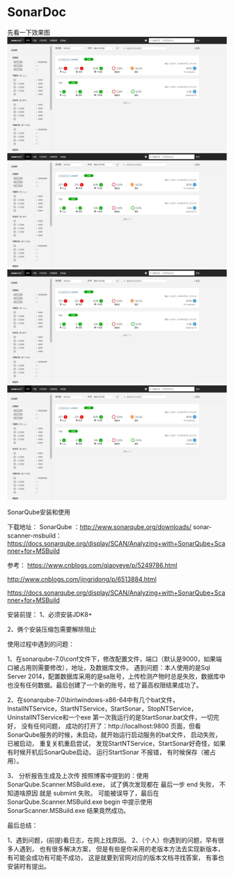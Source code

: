 # SonarDoc

先看一下效果图
![Alt text](https://github.com/duanbi/SonarDoc/blob/master/效果图01.png)
![Alt text](https://github.com/duanbi/SonarDoc/blob/master/效果图01.png)
![Alt text](https://github.com/duanbi/SonarDoc/blob/master/效果图01.png)
![Alt text](https://github.com/duanbi/SonarDoc/blob/master/效果图01.png)

SonarQube安装和使用

下载地址：
SonarQube ：http://www.sonarqube.org/downloads/
sonar-scanner-msbuild：https://docs.sonarqube.org/display/SCAN/Analyzing+with+SonarQube+Scanner+for+MSBuild


参考：
https://www.cnblogs.com/qiaoyeye/p/5249786.html

http://www.cnblogs.com/jingridong/p/6513884.html

https://docs.sonarqube.org/display/SCAN/Analyzing+with+SonarQube+Scanner+for+MSBuild


安装前提：
1、必须安装JDK8+

2、俩个安装压缩包需要解除阻止


使用过程中遇到的问题：

1、在sonarqube-7.0\conf文件下，修改配置文件，端口（默认是9000，如果端口被占用则需要修改），地址，及数据库文件。
	遇到问题：本人使用的是Sql Server 2014，配置数据库采用的是sa账号，上传检测产物时总是失败，数据库中也没有任何数据。最后创建了一个新的账号，给了最高权限结果成功了。
	
2、在sonarqube-7.0\bin\windows-x86-64中有几个bat文件，InstallNTService，StartNTService，StartSonar，StopNTService，UninstallNTService和一个exe
	第一次我运行的是StartSonar.bat文件，一切完好， 没有任何问题， 成功的打开了：http://localhost:9800 页面，但看SonarQube服务的时候，未启动，就开始运行启动服务的bat文件， 启动失败，已被启动，
	重复关机重启尝试， 发现StartNTService，StartSonar好奇怪，如果有时候开机后SonarQube启动， 运行StartSonar 不报错， 有时候保存（被占用）。
	
	
3、	分析报告生成及上次传
	按照博客中提到的：使用SonarQube.Scanner.MSBuild.exe， 试了俩次发现都在 最后一步 end 失败，  不知道啥原因 就是 submint 失败。
	可能被误导了，最后在SonarQube.Scanner.MSBuild.exe begin 中提示使用SonarScanner.MSBuild.exe  结果竟然成功。
	
	

最后总结：

1、遇到问题，(前提)看日志，在网上找原因。
2、（个人）你遇到的问题，早有很多人遇到， 也有很多解决方案， 但是有些是你采用的老版本方法去实现新版本， 有可能会成功有可能不成功， 这是就要到官网对应的版本文档寻找答案， 有事也安装时有提出。


